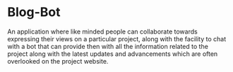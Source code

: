 # Blog-Bot
An application where like minded people can collaborate towards expressing their views on a particular project, along with the facility to chat with a bot that can provide then with all the information related to the project along with the latest updates and advancements which are often overlooked on the project website.
